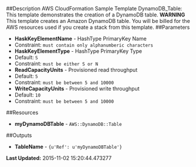 ##Description
AWS CloudFormation Sample Template DynamoDB_Table: This template demonstrates the creation of a DynamoDB table.  **WARNING** This template creates an Amazon DynamoDB table. You will be billed for the AWS resources used if you create a stack from this template.
##Parameters
 * **HaskKeyElementName** - HashType PrimaryKey Name
  * Constraint: `must contain only alphanumberic characters`
 * **HaskKeyElementType** - HashType PrimaryKey Type
  * Default: `S`
  * Constraint: `must be either S or N`
 * **ReadCapacityUnits** - Provisioned read throughput
  * Default: `5`
  * Constraint: `must be between 5 and 10000`
 * **WriteCapacityUnits** - Provisioned write throughput
  * Default: `10`
  * Constraint: `must be between 5 and 10000`


##Resources
 * **myDynamoDBTable** - `AWS::DynamoDB::Table`


##Outputs
 * **TableName** - `{u'Ref': u'myDynamoDBTable'}`


**Last Updated:** 2015-11-02 15:20:44.473277
